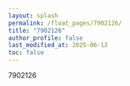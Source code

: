 ```yaml
---
layout: splash
permalink: /float_pages/7902126/
title: "7902126"
author_profile: false
last_modified_at: 2025-06-13
toc: false
---
```

 
7902126
